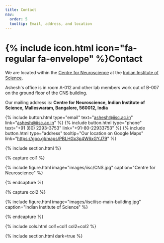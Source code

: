 ```yaml
---
title: Contact
nav:
  order: 5
  tooltip: Email, address, and location
---
```


# {% include icon.html icon="fa-regular fa-envelope" %}Contact

We are located within the [Centre for Neuroscience](https://cns.iisc.ac.in/) at the [Indian Institute of Science](https://iisc.ac.in/). 

Ashesh's office is in room A-012 and other lab members work out of B-007 on the ground floor of the CNS building.

Our mailing address is: **Centre for Neuroscience, Indian Institute of Science, Malleswaram, Bangalore, 560012, India**

{%
  include button.html
  type="email"
  text="ashesh@iisc.ac.in"
  link="ashesh@iisc.ac.in"
%}
{%
  include button.html
  type="phone"
  text="+91 (80) 2293-3753"
  link="+91-80-22933753"
%}
{%
  include button.html
  type="address"
  tooltip="Our location on Google Maps"
  link="https://goo.gl/maps/PBLHGx3p4W6xGYJ79"
%}

{% include section.html %}

{% capture col1 %}

{%
  include figure.html
  image="images/iisc/CNS.jpg"
  caption="Centre for Neuroscience"
%}

{% endcapture %}

{% capture col2 %}

{%
  include figure.html
  image="images/iisc/iisc-main-building.jpg"
  caption="Indian Institute of Science"
%}

{% endcapture %}

{% include cols.html col1=col1 col2=col2 %}

{% include section.html dark=true %}

